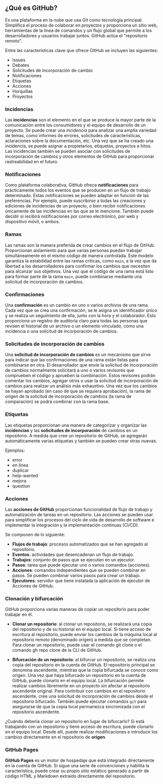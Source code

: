 ## ¿Qué es GitHub?

Es una plataforma en la nube que usa Git como tecnología principal. Simplifica el proceso de colaborar en proyectos y proporciona un sitio web, herramientas de la línea de comandos y un flujo global que permite a los desarrolladores y usuarios trabajar juntos. GitHub actúa el "repositorio remoto".

Entre las características clave que ofrece GitHub se incluyen las siguientes:

* Issues
* Debates
* Solicitudes de incorporación de cambio
* Notificaciones
* Etiquetas
* Acciones
* Horquillas
* Proyectos

### Incidencias

Las **incidencias** son el elemento en el que se produce la mayor parte de la comunicación entre los consumidores y el equipo de desarrollo de un proyecto. Se puede crear una _incidencia_ para analizar una amplia variedad de temas, como informes de errores, solicitudes de características, aclaraciones sobre la documentación, etc. Una vez que se ha creado una incidencia, se puede asignar a propietarios, etiquetas, proyectos e hitos. Las incidencias también se pueden asociar con solicitudes de incorporación de cambios y otros elementos de GitHub para proporcionar rastreabilidad en el futuro.

### Notificaciones

Como plataforma colaborativa, GitHub ofrece **notificaciones** para prácticamente todos los eventos que se producen en un flujo de trabajo determinado. Estas notificaciones se pueden adaptar en función de las preferencias. Por ejemplo, puede suscribirse a todas las creaciones y ediciones de incidencias de un proyecto, o bien recibir notificaciones únicamente de las incidencias en las que se le mencione. También puede decidir si recibirá notificaciones por correo electrónico, por web y dispositivo móvil, o ambos.

### Ramas

Las ramas son la manera preferida de crear cambios en el flujo de GitHub. Proporcionan aislamiento para que varias personas puedan trabajar simultáneamente en el mismo código de manera controlada. Este modelo garantiza la estabilidad entre las ramas críticas, como ```main```, a la vez que da libertad a los desarrolladores para confirmar los cambios que necesiten para alcanzar sus objetivos. Una vez que el código de una rama está listo para formar parte de la rama ```main```, puede combinarse mediante una solicitud de incorporación de cambios.

### Confirmaciones

Una **confirmación** es un cambio en uno o varios archivos de una rama. Cada vez que se crea una confirmación, se le asigna un identificador único y se realiza un seguimiento de ella, junto con la hora y el colaborador. Esto proporciona un registro de auditoría claro para todas las personas que revisen el historial de un archivo o un elemento vinculado, como una incidencia o una solicitud de incorporación de cambios.

### Solicitudes de incorporación de cambios

Una **solicitud de incorporación de cambios** es un mecanismo que sirve para indicar que las confirmaciones de una rama están listas para combinarse en otra. El desarrollador que envíe la solicitud de incorporación de cambios normalmente solicitará a uno o varios revisores que comprueben el código y aprueben la combinación. Estos revisores podrán comentar los cambios, agregar otros o usar la solicitud de incorporación de cambios para realizar un análisis más exhaustivo. Una vez que los cambios se hayan aprobado (en caso de que se requiera aprobación), la rama de origen de la solicitud de incorporación de cambios (la rama de comparación) se podrá combinar con la rama base.

### Etiquetas

Las etiquetas proporcionan una manera de categorizar y organizar las **incidencias** y las **solicitudes de incorporación** de cambios en un repositorio. A medida que cree un repositorio de GitHub, se agregarán automáticamente varias etiquetas y también se pueden crear otras nuevas.

Ejemplos:

* error
* en línea
* duplicar
* help-wanted
* mejora
* question

### Acciones

Las **acciones de GitHub** proporcionan funcionalidad de flujo de trabajo y automatización de tareas en un repositorio. Las acciones se pueden usar para simplificar los procesos del ciclo de vida de desarrollo de software e implementar la integración y la implementación continuas (CI/CD).

Se componen de lo siguiente:

* **Flujos de trabajo**: procesos automatizados que se han agregado al repositorio.
* **Eventos**: actividades que desencadenan un flujo de trabajo.
* **Trabajos**: conjunto de pasos que se ejecutan en un ejecutor.
* **Pasos**: tarea que puede ejecutar uno o varios comandos (acciones).
* **Acciones**: comandos independientes que se pueden combinar en pasos. Se pueden combinar varios pasos para crear un trabajo.
* **Ejecutores**: servidor que tiene instalada la aplicación de ejecutor de Acciones de GitHub.

### Clonación y bifurcación

GitHub proporciona varias maneras de copiar un repositorio para poder trabajar en él.

* **Clonar un repositorio**: al clonar un repositorio, se realizará una copia del repositorio y de su historial en el equipo local. Si tiene acceso de escritura al repositorio, puede enviar los cambios de la máquina local al repositorio remoto (denominado origen) a medida que se completan. Para clonar un repositorio, puede usar el comando git clone o el comando gh repo clone de la CLI de GitHub.

* **Bifurcación de un repositorio**: al bifurcar un repositorio, se realiza una copia del repositorio en la cuenta de GitHub. El repositorio principal se denomina ascendente, mientras que la copia bifurcada se conoce como origen. Una vez que haya bifurcado un repositorio en la cuenta de GitHub, puede clonarlo en el equipo local. La bifurcación permite realizar cambios libremente en un proyecto sin afectar al repositorio ascendente original. Para contribuir con cambios en el repositorio ascendente, cree una solicitud de incorporación de cambios desde el repositorio bifurcado. También puede ejecutar comandos ```git``` para asegurarse de que la copia local permanezca sincronizada con el repositorio ascendente.

¿Cuándo debería clonar un repositorio en lugar de bifurcarlo? Si está trabajando con un repositorio y tiene acceso de escritura, puede clonarlo en el equipo local. Desde allí, puede realizar modificaciones e introducir los cambios directamente en el repositorio de **origen**.

### GitHub Pages

**GitHub Pages** es un motor de hospedaje que está integrado directamente en la cuenta de GitHub. Si sigue una serie de convenciones y habilita la característica, puede crear su propio sitio estático generado a partir de código HTML y Markdown extraído directamente del repositorio.


